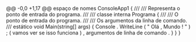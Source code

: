 @@ -0,0 +1,17 @@
﻿espaço de nomes  ConsoleApp1
{
    /// <resumo>
    /// Representa o ponto de entrada do programa.
    /// </resumo>
    /// classe interna Programa
    {
        /// <resumo>
        /// O ponto de entrada do programa.
        /// </resumo>
        /// <param name="args">Os argumentos da linha de comando.</param>
        /// estático void Main(string[] args)
        {
            Console . WriteLine ( " Olá , Mundo ! " ) ; ( vamos ver se isso funciona ) , argumentos de linha de comando .
        }
    }
}
